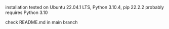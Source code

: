 installation tested on Ubuntu 22.04.1 LTS, Python 3.10.4, pip 22.2.2
probably requires Python 3.10

check README.md in main branch